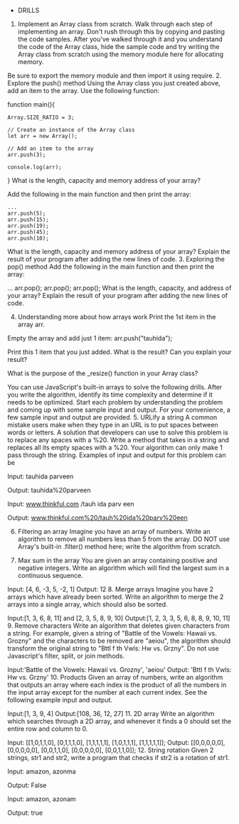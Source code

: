 * DRILLS

1. Implement an Array class from scratch.
Walk through each step of implementing an array. Don't rush through this by copying and pasting the code samples. After you've walked through it and you understand the code of the Array class, hide the sample code and try writing the Array class from scratch using the memory module here for allocating memory.

Be sure to export the memory module and then import it using require.
2. Explore the push() method
Using the Array class you just created above, add an item to the array. Use the following function:

function main(){

    Array.SIZE_RATIO = 3;

    // Create an instance of the Array class
    let arr = new Array();

    // Add an item to the array
    arr.push(3);

    console.log(arr);
}
What is the length, capacity and memory address of your array?

Add the following in the main function and then print the array:

    ...
    arr.push(5);
    arr.push(15);
    arr.push(19);
    arr.push(45);
    arr.push(10);
What is the length, capacity and memory address of your array? Explain the result of your program after adding the new lines of code.
3. Exploring the pop() method
Add the following in the main function and then print the array:

  ...
  arr.pop();
  arr.pop();
  arr.pop();
What is the length, capacity, and address of your array? Explain the result of your program after adding the new lines of code.

4. Understanding more about how arrays work
Print the 1st item in the array arr.

Empty the array and add just 1 item: arr.push("tauhida");

Print this 1 item that you just added. What is the result? Can you explain your result?

What is the purpose of the _resize() function in your Array class?

You can use JavaScript's built-in arrays to solve the following drills. After you write the algorithm, identify its time complexity and determine if it needs to be optimized. Start each problem by understanding the problem and coming up with some sample input and output. For your convenience, a few sample input and output are provided.
5. URLify a string
A common mistake users make when they type in an URL is to put spaces between words or letters. A solution that developers can use to solve this problem is to replace any spaces with a %20. Write a method that takes in a string and replaces all its empty spaces with a %20. Your algorithm can only make 1 pass through the string. Examples of input and output for this problem can be

Input: tauhida parveen

Output: tauhida%20parveen

Input: www.thinkful.com /tauh ida parv een

Output: www.thinkful.com%20/tauh%20ida%20parv%20een

6. Filtering an array
Imagine you have an array of numbers. Write an algorithm to remove all numbers less than 5 from the array. DO NOT use Array's built-in .filter() method here; write the algorithm from scratch.

7. Max sum in the array
You are given an array containing positive and negative integers. Write an algorithm which will find the largest sum in a continuous sequence.

Input: [4, 6, -3, 5, -2, 1]
Output: 12
8. Merge arrays
Imagine you have 2 arrays which have already been sorted. Write an algorithm to merge the 2 arrays into a single array, which should also be sorted.

Input:[1, 3, 6, 8, 11] and [2, 3, 5, 8, 9, 10]
Output:[1, 2, 3, 3, 5, 6, 8, 8, 9, 10, 11]
9. Remove characters
Write an algorithm that deletes given characters from a string. For example, given a string of "Battle of the Vowels: Hawaii vs. Grozny" and the characters to be removed are "aeiou", the algorithm should transform the original string to "Bttl f th Vwls: Hw vs. Grzny". Do not use Javascript's filter, split, or join methods.

Input:'Battle of the Vowels: Hawaii vs. Grozny', 'aeiou'
Output: 'Bttl f th Vwls: Hw vs. Grzny'
10. Products
Given an array of numbers, write an algorithm that outputs an array where each index is the product of all the numbers in the input array except for the number at each current index. See the following example input and output.

Input:[1, 3, 9, 4]
Output:[108, 36, 12, 27]
11. 2D array
Write an algorithm which searches through a 2D array, and whenever it finds a 0 should set the entire row and column to 0.

Input:
[[1,0,1,1,0],
[0,1,1,1,0],
[1,1,1,1,1],
[1,0,1,1,1],
[1,1,1,1,1]];
Output:
[[0,0,0,0,0],
[0,0,0,0,0],
[0,0,1,1,0],
[0,0,0,0,0],
[0,0,1,1,0]];
12. String rotation
Given 2 strings, str1 and str2, write a program that checks if str2 is a rotation of str1.

Input: amazon, azonma

Output: False

Input: amazon, azonam

Output: true